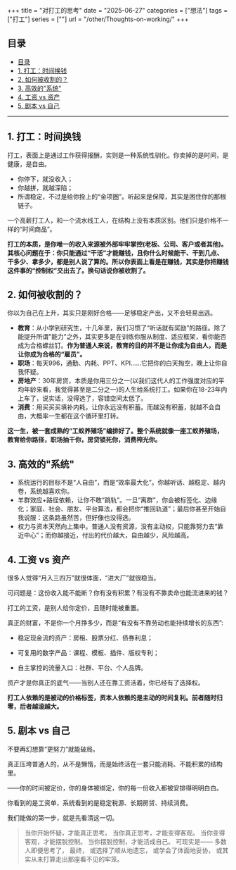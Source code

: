 +++
title = "对打工的思考"
date = "2025-06-27"
categories = ["想法"]
tags = ["打工"]
series = [""]
url = "/other/Thoughts-on-working/"
+++

## 目录
- [目录](#目录)
- [1. 打工：时间换钱](#1-打工时间换钱)
- [2. 如何被收割的？](#2-如何被收割的)
- [3. 高效的"系统"](#3-高效的系统)
- [4. 工资 vs 资产](#4-工资-vs-资产)
- [5. 剧本 vs 自己](#5-剧本-vs-自己)

---

## 1. 打工：时间换钱

打工，表面上是通过工作获得报酬，实则是一种系统性驯化。你卖掉的是时间，是健康，是自由。

- 你停下，就没收入；
- 你越拼，就越深陷；
- 所谓稳定，不过是给你拴上的“金项圈”。听起来是保障，其实是困住你的那根链子。

一个高薪打工人，和一个流水线工人，在结构上没有本质区别。他们只是价格不一样的“时间商品”。

**打工的本质，是你唯一的收入来源被外部牢牢掌控(老板、公司、客户或者其他)。**
**其核心问题在于：你只能通过“干活”才能赚钱，且你什么时候能干、干到几点、干多少、拿多少，都是别人说了算的。所以你表面上看是在赚钱，其实是你把赚钱这件事的“控制权”交出去了。换句话说你被收割了。**

## 2. 如何被收割的？

你以为自己在上升，其实只是刚好合格——足够稳定产出，又不会轻易出逃。

- **教育**：从小学到研究生，十几年里，我们习惯了“听话就有奖励”的路径。除了能提升所谓"能力"之外，其实更多是在训练你服从制度、适应框架，看你能否成为合格螺丝钉。**作为普通人来说，教育的目的并不是让你成为自由人，而是让你成为合格的“雇员”。**
- **职场**：每天996，通勤、内耗、PPT、KPI……它把你的白天掏空，晚上让你自我怀疑。
- **房地产**：30年房贷，本质是你用三分之一(以我们这代人的工作强度对应的平均年龄来看，我觉得甚至是二分之一)的人生给系统打工。如果你在18-23年内上车了，说实话，没得选了，容错空间太低了。
- **消费**：用买买买填补内耗，让你永远没有积蓄。而越没有积蓄，就越不会自由，大概率一生都在这个循环里打转。

**这一生，被一套成熟的“工蚁养殖场”编排好了。整个系统就像一座工蚁养殖场，教育给你路径，职场抽干你，房贷锁死你，消费榨光你。**

## 3. 高效的"系统"

- 系统运行的目标不是“人自由”，而是“效率最大化”。你越听话、越稳定、越内卷，系统越喜欢你。
- 羊群效应+路径依赖，让你不敢“跳轨”。一旦“离群”，你会被标签化、边缘化；家庭、社会、朋友、平台算法，都会把你“推回轨道”；最后你甚至开始自我说服：这条路虽然苦，但好像也没得选。
- 权力与资本天然向上集中。普通人没有资源，没有主动权，只能靠努力去“靠近中心”；而你越接近，付出的代价越大，自由越少，风险越高。

## 4. 工资 vs 资产

很多人觉得“月入三四万”就很体面，“进大厂”就很稳当。

可问题是：这份收入能不能断？你有没有积累？有没有不靠卖命也能流进来的钱？

打工的工资，是别人给你定价，且随时能被重置。

真正的财富，不是你一个月挣多少，而是“有没有不靠劳动也能持续增长的东西”:

- 稳定现金流的资产：房租、股票分红、债券利息；

- 可复用的数字产品：课程、模板、插件、版权专利；

- 自主掌控的流量入口：社群、平台、个人品牌。

资产才是你真正的底气——当别人还在靠工资活着，你已经有了选择权。

**打工人依赖的是被动的价格标签，资本人依赖的是主动的时间复利。前者随时归零，后者越滚越大。**

## 5. 剧本 vs 自己

不要再幻想靠“更努力”就能破局。

真正压垮普通人的，从不是懒惰，而是始终活在一套只能消耗、不能积累的结构里。

——你的时间被定价，你的身体被绑定，你的每一份收入都被安排得明明白白。

你看到的是工资单，系统看到的是稳定税源、长期房贷、持续消费。

我们能做的第一步，就是先看清这一切。

> 当你开始怀疑，才能真正思考。
> 当你真正思考，才能变得客观。
> 当你变得客观，才能摆脱控制。
> 当你摆脱控制，才能活成自己。
> 可现实是——
> 多数人即便思考了，
> 最终，
> 或选择了顺从地遗忘，
> 或学会了体面地妥协，
> 或其实从未打算走出那座看不见的牢笼。